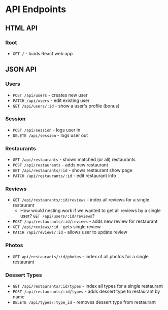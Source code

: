 # API Endpoints

## HTML API
### Root
* `GET /` - loads React web app

## JSON API
### Users
* `POST /api/users` - creates new user
* `PATCH /api/users` - edit existing user
* `GET /api/users/:id` - show a user's profile (bonus)

### Session
* `POST /api/session` - logs user in
* `DELETE /api/session` - logs user out

### Restaurants
* `GET /api/restaurants` - shows matched (or all) restaurants
* `POST /api/restaurants` - adds new restaurant
* `GET /api/restaurants/:id` - shows restaurant show page
* `PATCH /api/restaurants/:id` - edit restaurant info

### Reviews
* `GET /api/restaurants/:id/reviews` - index all reviews for a single restaurant
    * How would nesting work if we wanted to get all reviews by a single user? `GET /api/users/:id/reviews`?
* `POST /api/restaurants/:id/reviews` - adds new review for restaurant
* `GET /api/reviews/:id` - gets single review
* `PATCH /api/reviews/:id` - allows user to update review

### Photos
* `GET api/restaurants/:id/photos` - index of all photos for a single restaurant

### Dessert Types
* `GET /api/restaurants/:id/types` - index all types for a single restaurant
* `POST /api/restaurants/:id/types` - adds dessert type to restaurant by name
* `DELETE /api/types/:type_id` - removes dessert type from restaurant
